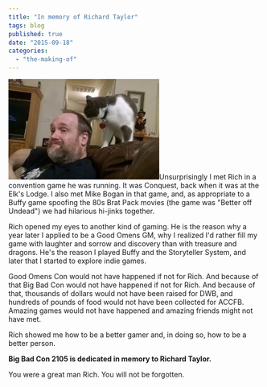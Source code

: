```yaml
---
title: "In memory of Richard Taylor"
tags: blog
published: true
date: "2015-09-18"
categories: 
  - "the-making-of"
---
```


[![1655658_10152889629656661_8885726089387596555_o](/images/1655658_10152889629656661_8885726089387596555_o-300x200.jpg)](http://www.bigbadcon.com/wp-content/uploads/2015/09/1655658_10152889629656661_8885726089387596555_o.jpg)Unsurprisingly I met Rich in a convention game he was running. It was Conquest, back when it was at the Elk's Lodge. I also met Mike Bogan in that game, and, as appropriate to a Buffy game spoofing the 80s Brat Pack movies (the game was "Better off Undead") we had hilarious hi-jinks together.

Rich opened my eyes to another kind of gaming. He is the reason why a year later I applied to be a Good Omens GM, why I realized I'd rather fill my game with laughter and sorrow and discovery than with treasure and dragons. He's the reason I played Buffy and the Storyteller System, and later that I started to explore indie games.

Good Omens Con would not have happened if not for Rich. And because of that Big Bad Con would not have happened if not for Rich. And because of that, thousands of dollars would not have been raised for DWB, and hundreds of pounds of food would not have been collected for ACCFB. Amazing games would not have happened and amazing friends might not have met.

Rich showed me how to be a better gamer and, in doing so, how to be a better person.

**Big Bad Con 2105 is dedicated in memory to Richard Taylor.**

You were a great man Rich. You will not be forgotten.
